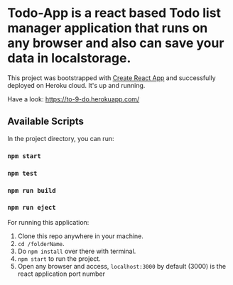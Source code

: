 # Todo-App is a react based Todo list manager application that runs on any browser and also can save your data in localstorage.

This project was bootstrapped with [Create React App](https://github.com/facebook/create-react-app) and successfully deployed on Heroku cloud. It's up and running.

Have a look: https://to-9-do.herokuapp.com/

## Available Scripts

In the project directory, you can run:

### `npm start`
### `npm test`
### `npm run build`
### `npm run eject`

For running this application: 
1. Clone this repo anywhere in your machine.
2. `cd /folderName`.
3. Do `npm install` over there with terminal.
4. `npm start` to run the project.
5. Open any browser and access, `localhost:3000` by default (3000) is the react application port number
